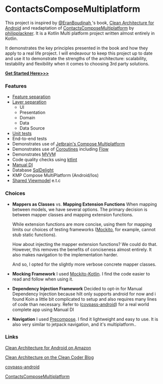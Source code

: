 # ContactsComposeMultiplatform

This project is inspired by [@EranBoudjnah ](https://github.com/EranBoudjnah)'s book, [Clean Architecture for Android](https://amzn.to/43cUuhb) and readaptation of [ContactsComposeMultiplatform](https://github.com/philipplackner/ContactsComposeMultiplatform) by [philipplackner](https://github.com/philipplackner). It is a Kotlin Multi platform project written almost entirely in Kotlin.

It demonstrates the key principles presented in the book and how they apply to a real life project.
I will endeavour to keep this project up to date and use it to demonstrate the strengths of the
architecture: scalability, testability and flexibility when it comes to choosing 3rd party
solutions.

**[Get Started Here>>>](https://github.com/teewhydope/ContactsComposeMultiplatform/tree/main/common/src)**

### Features

- [Feature separation](https://github.com/teewhydope/ContactsComposeMultiplatform/tree/main/common/src/commonMain/kotlin/com/teewhydope)
- [Layer separation](https://github.com/teewhydope/ContactsComposeMultiplatform/tree/main/common/src/commonMain/kotlin/com/teewhydope/contact)
    - UI
    - Presentation
    - Domain
    - Data
    - Data Source
- [Unit tests](https://github.com/teewhydope/ContactsComposeMultiplatform/tree/main/common/src/jvmTest/kotlin/com/teewhydope)
- End-to-end tests
- Demonstrates use of [Jetbrain's Compose Multiplatform](https://www.jetbrains.com/lp/compose-multiplatform/)
- Demonstrates use of [Coroutines](https://kotlinlang.org/docs/coroutines-overview.html)
  including [Flow](https://kotlinlang.org/docs/flow.html)
- Demonstrates <abbr title="Model View ViewModel">MVVM</abbr>
- Code quality checks using [ktlint](https://github.com/pinterest/ktlint)
- [Manual DI](https://github.com/teewhydope/ContactsComposeMultiplatform/tree/main/common/src/commonMain/kotlin/com/teewhydope/app/di)
- Database [SqlDelight](https://github.com/cashapp/sqldelight)
- KMP Compose MultiPlatform (Android/Ios)
- [Shared Viewmodel](https://github.com/teewhydope/ContactsComposeMultiplatform/tree/main/common/src/commonMain/kotlin/com/teewhydope/architecture/presentation/viewmodel) e.t.c

### Choices

- **Mappers as Classes** vs. **Mapping Extension Functions**
  When mapping between models, we have several options. The primary decision is between mapper
  classes and mapping extension functions.

  While extension functions are more concise, using them for mapping limits our choices of testing
  frameworks ([Mockito](https://site.mockito.org/), for example, cannot stub static functions).

  How about injecting the mapper extension functions? We could do that. However, this removes the
  benefits of conciseness almost entirely. It also makes navigation to the implementation harder.

  And so, I opted for the slightly more verbose concrete mapper classes.

- **Mocking Framework**
  I used [Mockito-Kotlin](https://github.com/mockito/mockito-kotlin). I find the code easier to read and follow when
  using it. 

- **Dependency Injection Framework**
  Decided to opt-in for Manual Dependency Injection because hilt only supports android for now and i found Koin a little bit complicated to setup and also requires many lines of code than necessary. Refer to ([covpass-android](https://github.com/Digitaler-Impfnachweis/covpass-android)) for a real world complete app using Manual DI

- **Navigation**
  I used [Precompose](https://github.com/Tlaster/PreCompose). I find it lightweight and easy to use. It is also very similar to jetpack navigation, and it's multiplatform.. 

### Links

[Clean Architecture for Android on Amazon](https://amzn.to/43cUuhb "Clean Architecture for Android")

[Clean Architecture on the Clean Coder Blog](https://blog.cleancoder.com/uncle-bob/2012/08/13/the-clean-architecture.html "Clean Architecture")

[covpass-android](https://github.com/Digitaler-Impfnachweis/covpass-android)

[ContactsComposeMultiplatform](https://github.com/philipplackner/ContactsComposeMultiplatform)




